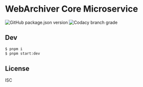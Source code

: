 # WebArchiver Core Microservice

![GitHub package.json version](https://img.shields.io/github/package-json/v/pereslavtsev/webarchiver-ms-core)
![Codacy branch grade](https://img.shields.io/codacy/grade/42c9ebc430e74948b191789e796ec59f/master)

## Dev
```bash
$ pnpm i
$ pnpm start:dev
```

## License
ISC
